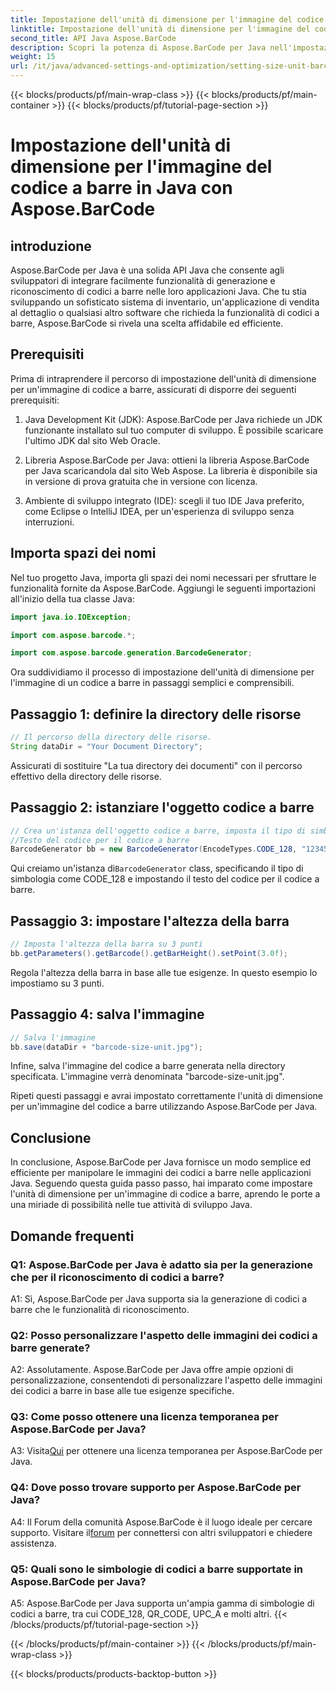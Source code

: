 ```yaml
---
title: Impostazione dell'unità di dimensione per l'immagine del codice a barre in Java con Aspose.BarCode
linktitle: Impostazione dell'unità di dimensione per l'immagine del codice a barre
second_title: API Java Aspose.BarCode
description: Scopri la potenza di Aspose.BarCode per Java nell'impostazione di unità di dimensione precise per le immagini dei codici a barre. Integrazione semplice, prestazioni robuste e infinite possibilità di personalizzazione.
weight: 15
url: /it/java/advanced-settings-and-optimization/setting-size-unit-barcode-image/
---
```


{{< blocks/products/pf/main-wrap-class >}}
{{< blocks/products/pf/main-container >}}
{{< blocks/products/pf/tutorial-page-section >}}

# Impostazione dell'unità di dimensione per l'immagine del codice a barre in Java con Aspose.BarCode

## introduzione

Aspose.BarCode per Java è una solida API Java che consente agli sviluppatori di integrare facilmente funzionalità di generazione e riconoscimento di codici a barre nelle loro applicazioni Java. Che tu stia sviluppando un sofisticato sistema di inventario, un'applicazione di vendita al dettaglio o qualsiasi altro software che richieda la funzionalità di codici a barre, Aspose.BarCode si rivela una scelta affidabile ed efficiente.

## Prerequisiti

Prima di intraprendere il percorso di impostazione dell'unità di dimensione per un'immagine di codice a barre, assicurati di disporre dei seguenti prerequisiti:

1. Java Development Kit (JDK): Aspose.BarCode per Java richiede un JDK funzionante installato sul tuo computer di sviluppo. È possibile scaricare l'ultimo JDK dal sito Web Oracle.

2. Libreria Aspose.BarCode per Java: ottieni la libreria Aspose.BarCode per Java scaricandola dal sito Web Aspose. La libreria è disponibile sia in versione di prova gratuita che in versione con licenza.

3. Ambiente di sviluppo integrato (IDE): scegli il tuo IDE Java preferito, come Eclipse o IntelliJ IDEA, per un'esperienza di sviluppo senza interruzioni.

## Importa spazi dei nomi

Nel tuo progetto Java, importa gli spazi dei nomi necessari per sfruttare le funzionalità fornite da Aspose.BarCode. Aggiungi le seguenti importazioni all'inizio della tua classe Java:

```java
import java.io.IOException;

import com.aspose.barcode.*;

import com.aspose.barcode.generation.BarcodeGenerator;
```


Ora suddividiamo il processo di impostazione dell'unità di dimensione per l'immagine di un codice a barre in passaggi semplici e comprensibili.

## Passaggio 1: definire la directory delle risorse

```java
// Il percorso della directory delle risorse.
String dataDir = "Your Document Directory";
```

Assicurati di sostituire "La tua directory dei documenti" con il percorso effettivo della directory delle risorse.

## Passaggio 2: istanziare l'oggetto codice a barre

```java
// Crea un'istanza dell'oggetto codice a barre, imposta il tipo di simbologia su code128 e imposta il
//Testo del codice per il codice a barre
BarcodeGenerator bb = new BarcodeGenerator(EncodeTypes.CODE_128, "1234567");
```

 Qui creiamo un'istanza di`BarcodeGenerator` class, specificando il tipo di simbologia come CODE_128 e impostando il testo del codice per il codice a barre.

## Passaggio 3: impostare l'altezza della barra

```java
// Imposta l'altezza della barra su 3 punti
bb.getParameters().getBarcode().getBarHeight().setPoint(3.0f);
```

Regola l'altezza della barra in base alle tue esigenze. In questo esempio lo impostiamo su 3 punti.

## Passaggio 4: salva l'immagine

```java
// Salva l'immagine
bb.save(dataDir + "barcode-size-unit.jpg");
```

Infine, salva l'immagine del codice a barre generata nella directory specificata. L'immagine verrà denominata "barcode-size-unit.jpg".

Ripeti questi passaggi e avrai impostato correttamente l'unità di dimensione per un'immagine del codice a barre utilizzando Aspose.BarCode per Java.

## Conclusione

In conclusione, Aspose.BarCode per Java fornisce un modo semplice ed efficiente per manipolare le immagini dei codici a barre nelle applicazioni Java. Seguendo questa guida passo passo, hai imparato come impostare l'unità di dimensione per un'immagine di codice a barre, aprendo le porte a una miriade di possibilità nelle tue attività di sviluppo Java.

## Domande frequenti

### Q1: Aspose.BarCode per Java è adatto sia per la generazione che per il riconoscimento di codici a barre?

A1: Sì, Aspose.BarCode per Java supporta sia la generazione di codici a barre che le funzionalità di riconoscimento.

### Q2: Posso personalizzare l'aspetto delle immagini dei codici a barre generate?

A2: Assolutamente. Aspose.BarCode per Java offre ampie opzioni di personalizzazione, consentendoti di personalizzare l'aspetto delle immagini dei codici a barre in base alle tue esigenze specifiche.

### Q3: Come posso ottenere una licenza temporanea per Aspose.BarCode per Java?

 A3: Visita[Qui](https://purchase.aspose.com/temporary-license/) per ottenere una licenza temporanea per Aspose.BarCode per Java.

### Q4: Dove posso trovare supporto per Aspose.BarCode per Java?

 A4: Il Forum della comunità Aspose.BarCode è il luogo ideale per cercare supporto. Visitare il[forum](https://forum.aspose.com/c/barcode/13) per connettersi con altri sviluppatori e chiedere assistenza.

### Q5: Quali sono le simbologie di codici a barre supportate in Aspose.BarCode per Java?

A5: Aspose.BarCode per Java supporta un'ampia gamma di simbologie di codici a barre, tra cui CODE_128, QR_CODE, UPC_A e molti altri.
{{< /blocks/products/pf/tutorial-page-section >}}

{{< /blocks/products/pf/main-container >}}
{{< /blocks/products/pf/main-wrap-class >}}

{{< blocks/products/products-backtop-button >}}
